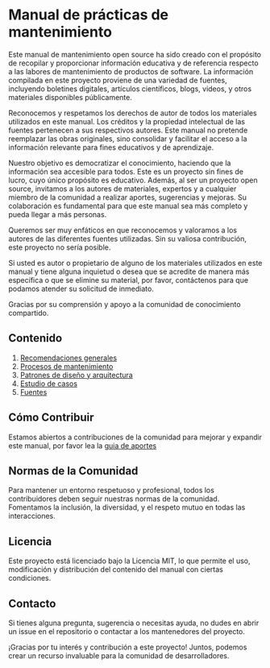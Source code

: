 # Manual de prácticas de mantenimiento

Este manual de mantenimiento open source ha sido creado con el propósito de recopilar y proporcionar información educativa y de referencia respecto a las labores de mantenimiento de productos de software. La información compilada en este proyecto proviene de una variedad de fuentes, incluyendo boletines digitales, artículos científicos, blogs, videos, y otros materiales disponibles públicamente.

Reconocemos y respetamos los derechos de autor de todos los materiales utilizados en este manual. Los créditos y la propiedad intelectual de las fuentes pertenecen a sus respectivos autores. Este manual no pretende reemplazar las obras originales, sino consolidar y facilitar el acceso a la información relevante para fines educativos y de aprendizaje.

Nuestro objetivo es democratizar el conocimiento, haciendo que la información sea accesible para todos. Este es un proyecto sin fines de lucro, cuyo único propósito es educativo. Además, al ser un proyecto open source, invitamos a los autores de materiales, expertos y a cualquier miembro de la comunidad a realizar aportes, sugerencias y mejoras. Su colaboración es fundamental para que este manual sea más completo y pueda llegar a más personas.

Queremos ser muy enfáticos en que reconocemos y valoramos a los autores de las diferentes fuentes utilizadas. Sin su valiosa contribución, este proyecto no sería posible.

Si usted es autor o propietario de alguno de los materiales utilizados en este manual y tiene alguna inquietud o desea que se acredite de manera más específica o que se elimine su material, por favor, contáctenos para que podamos atender su solicitud de inmediato.

Gracias por su comprensión y apoyo a la comunidad de conocimiento compartido.

## Contenido

1. [Recomendaciones generales](./manualDeMantenimiento/recomendacionesGenerales.md)
2. [Procesos de mantenimiento](./manualDeMantenimiento/procesosMantenimiento.md)
3. [Patrones de diseño y arquitectura](./manualDeMantenimiento/patrones.md)
4. [Estudio de casos](./manualDeMantenimiento/casos)
5. [Fuentes](./manualDeMantenimiento/fuentes.md)

## Cómo Contribuir

Estamos abiertos a contribuciones de la comunidad para mejorar y expandir este manual, por favor lea la [guia de aportes](./manualDeMantenimiento/guiaAportes)

## Normas de la Comunidad

Para mantener un entorno respetuoso y profesional, todos los contribuidores deben seguir nuestras normas de la comunidad. Fomentamos la inclusión, la diversidad, y el respeto mutuo en todas las interacciones.

## Licencia

Este proyecto está licenciado bajo la Licencia MIT, lo que permite el uso, modificación y distribución del contenido del manual con ciertas condiciones.

## Contacto

Si tienes alguna pregunta, sugerencia o necesitas ayuda, no dudes en abrir un issue en el repositorio o contactar a los mantenedores del proyecto.

¡Gracias por tu interés y contribución a este proyecto! Juntos, podemos crear un recurso invaluable para la comunidad de desarrolladores.
